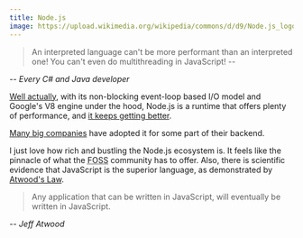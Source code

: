 ```yaml
---
title: Node.js
image: https://upload.wikimedia.org/wikipedia/commons/d/d9/Node.js_logo.svg
---
```


> An interpreted language can't be more performant than an interpreted one! You can't even do multithreading in JavaScript! --

-- <cite>Every C# and Java developer</cite>

[Well actually](https://i.kym-cdn.com/entries/icons/original/000/021/665/DpQ9YJl.png), with its non-blocking event-loop based I/O model and Google's V8 engine under the hood, Node.js is a runtime that offers plenty of performance, and [it keeps getting better](https://blog.rafaelgss.dev/state-of-nodejs-performance-2023).

[Many big companies](https://relevant.software/blog/big-companies-that-use-node-js-and-why-they-do-that/) have adopted it for some part of their backend.

I just love how rich and bustling the Node.js ecosystem is. It feels like the pinnacle of what the <abbr title="Free open-source software">FOSS</abbr> community has to offer. Also, there is scientific evidence that JavaScript is the superior language, as demonstrated by [Atwood's Law](https://en.wikipedia.org/wiki/Jeff_Atwood#:~:text=In%202007%2C%20Jeff%20Atwood%20made,eventually%20be%20written%20in%20JavaScript.%E2%80%9D).

> Any application that can be written in JavaScript, will eventually be written in JavaScript.

-- <cite>Jeff Atwood</cite>
